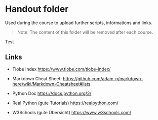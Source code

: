# Handout folder

Used during the course to upload further scripts, informations and links. 

> Note: The content of this folder will be removed after each course.

Test

## Links

- Tiobe Index
  https://www.tiobe.com/tiobe-index/ 

- Markdown Cheat Sheet:
  https://github.com/adam-p/markdown-here/wiki/Markdown-Cheatsheet#lists 

- Python Doc
  https://docs.python.org/3/ 

- Real Python (gute Tutorials)
  https://realpython.com/

- W3Schools (gute Übersicht)
  https://www.w3schools.com/
      